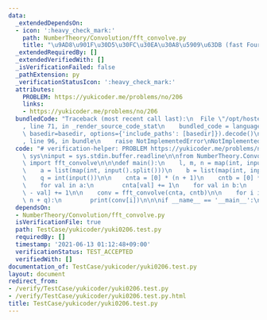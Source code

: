 ```yaml
---
data:
  _extendedDependsOn:
  - icon: ':heavy_check_mark:'
    path: NumberTheory/Convolution/fft_convolve.py
    title: "\u9AD8\u901F\u30D5\u30FC\u30EA\u30A8\u5909\u63DB (fast Fourier transform)"
  _extendedRequiredBy: []
  _extendedVerifiedWith: []
  _isVerificationFailed: false
  _pathExtension: py
  _verificationStatusIcon: ':heavy_check_mark:'
  attributes:
    PROBLEM: https://yukicoder.me/problems/no/206
    links:
    - https://yukicoder.me/problems/no/206
  bundledCode: "Traceback (most recent call last):\n  File \"/opt/hostedtoolcache/Python/3.9.5/x64/lib/python3.9/site-packages/onlinejudge_verify/documentation/build.py\"\
    , line 71, in _render_source_code_stat\n    bundled_code = language.bundle(stat.path,\
    \ basedir=basedir, options={'include_paths': [basedir]}).decode()\n  File \"/opt/hostedtoolcache/Python/3.9.5/x64/lib/python3.9/site-packages/onlinejudge_verify/languages/python.py\"\
    , line 96, in bundle\n    raise NotImplementedError\nNotImplementedError\n"
  code: "# verification-helper: PROBLEM https://yukicoder.me/problems/no/206\nimport\
    \ sys\ninput = sys.stdin.buffer.readline\n\nfrom NumberTheory.Convolution.fft_convolve\
    \ import fft_convolve\n\n\ndef main():\n    l, m, n = map(int, input().split())\n\
    \    a = list(map(int, input().split()))\n    b = list(map(int, input().split()))\n\
    \    q = int(input())\n\n    cnta = [0] * (n + 1)\n    cntb = [0] * (n + 1)\n\
    \    for val in a:\n        cnta[val] += 1\n    for val in b:\n        cntb[n\
    \ - val] += 1\n\n    conv = fft_convolve(cnta, cntb)\n\n    for i in range(n,\
    \ n + q):\n        print(conv[i])\n\n\nif __name__ == '__main__':\n    main()\n"
  dependsOn:
  - NumberTheory/Convolution/fft_convolve.py
  isVerificationFile: true
  path: TestCase/yukicoder/yuki0206.test.py
  requiredBy: []
  timestamp: '2021-06-13 01:12:48+09:00'
  verificationStatus: TEST_ACCEPTED
  verifiedWith: []
documentation_of: TestCase/yukicoder/yuki0206.test.py
layout: document
redirect_from:
- /verify/TestCase/yukicoder/yuki0206.test.py
- /verify/TestCase/yukicoder/yuki0206.test.py.html
title: TestCase/yukicoder/yuki0206.test.py
---
```

